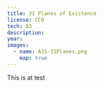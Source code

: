 ```yaml
---
title: 31 Planes of Existence
license: CC0
tech: D3
description: 
year:
images: 
  - name: A1S-31Planes.png
    map: true
---
```


This is at test
